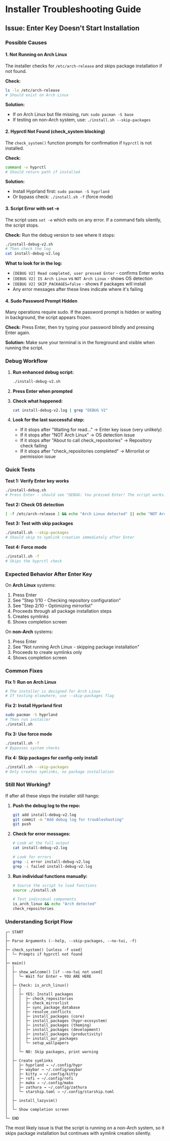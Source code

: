 # Installer Troubleshooting Guide

## Issue: Enter Key Doesn't Start Installation

### Possible Causes

#### 1. **Not Running on Arch Linux**
The installer checks for `/etc/arch-release` and skips package installation if not found.

**Check:**
```bash
ls -la /etc/arch-release
# Should exist on Arch Linux
```

**Solution:**
- If on Arch Linux but file missing, run: `sudo pacman -S base`
- If testing on non-Arch system, use: `./install.sh --skip-packages`

#### 2. **Hyprctl Not Found (check_system blocking)**
The `check_system()` function prompts for confirmation if `hyprctl` is not installed.

**Check:**
```bash
command -v hyprctl
# Should return path if installed
```

**Solution:**
- Install Hyprland first: `sudo pacman -S hyprland`
- Or bypass check: `./install.sh -f` (force mode)

#### 3. **Script Error with set -e**
The script uses `set -e` which exits on any error. If a command fails silently, the script stops.

**Check:**
Run the debug version to see where it stops:
```bash
./install-debug-v2.sh
# Then check the log
cat install-debug-v2.log
```

**What to look for in the log:**
- `[DEBUG V2] Read completed, user pressed Enter` - confirms Enter works
- `[DEBUG V2] IS Arch Linux` vs `NOT Arch Linux` - shows OS detection
- `[DEBUG V2] SKIP_PACKAGES=false` - shows if packages will install
- Any error messages after these lines indicate where it's failing

#### 4. **Sudo Password Prompt Hidden**
Many operations require sudo. If the password prompt is hidden or waiting in background, the script appears frozen.

**Check:**
Press Enter, then try typing your password blindly and pressing Enter again.

**Solution:**
Make sure your terminal is in the foreground and visible when running the script.

### Debug Workflow

1. **Run enhanced debug script:**
   ```bash
   ./install-debug-v2.sh
   ```

2. **Press Enter when prompted**

3. **Check what happened:**
   ```bash
   cat install-debug-v2.log | grep "DEBUG V2"
   ```

4. **Look for the last successful step:**
   - If it stops after "Waiting for read..." → Enter key issue (very unlikely)
   - If it stops after "NOT Arch Linux" → OS detection issue
   - If it stops after "About to call check_repositories" → Repository check failing
   - If it stops after "check_repositories completed" → Mirrorlist or permission issue

### Quick Tests

**Test 1: Verify Enter key works**
```bash
./install-debug.sh
# Press Enter - should see "DEBUG: You pressed Enter! The script works."
```

**Test 2: Check OS detection**
```bash
[ -f /etc/arch-release ] && echo "Arch Linux detected" || echo "NOT Arch Linux"
```

**Test 3: Test with skip packages**
```bash
./install.sh --skip-packages
# Should skip to symlink creation immediately after Enter
```

**Test 4: Force mode**
```bash
./install.sh -f
# Skips the hyprctl check
```

### Expected Behavior After Enter Key

On **Arch Linux** systems:
1. Press Enter
2. See "Step 1/10 - Checking repository configuration"
3. See "Step 2/10 - Optimizing mirrorlist"
4. Proceeds through all package installation steps
5. Creates symlinks
6. Shows completion screen

On **non-Arch** systems:
1. Press Enter
2. See "Not running Arch Linux - skipping package installation"
3. Proceeds to create symlinks only
4. Shows completion screen

### Common Fixes

**Fix 1: Run on Arch Linux**
```bash
# The installer is designed for Arch Linux
# If testing elsewhere, use --skip-packages flag
```

**Fix 2: Install Hyprland first**
```bash
sudo pacman -S hyprland
# Then run installer
./install.sh
```

**Fix 3: Use force mode**
```bash
./install.sh -f
# Bypasses system checks
```

**Fix 4: Skip packages for config-only install**
```bash
./install.sh --skip-packages
# Only creates symlinks, no package installation
```

### Still Not Working?

If after all these steps the installer still hangs:

1. **Push the debug log to the repo:**
   ```bash
   git add install-debug-v2.log
   git commit -m "Add debug log for troubleshooting"
   git push
   ```

2. **Check for error messages:**
   ```bash
   # Look at the full output
   cat install-debug-v2.log

   # Look for errors
   grep -i error install-debug-v2.log
   grep -i failed install-debug-v2.log
   ```

3. **Run individual functions manually:**
   ```bash
   # Source the script to load functions
   source ./install.sh

   # Test individual components
   is_arch_linux && echo "Arch detected"
   check_repositories
   ```

### Understanding Script Flow

```
┌─ START
│
├─ Parse Arguments (--help, --skip-packages, --no-tui, -f)
│
├─ check_system() [unless -f used]
│  └─ Prompts if hyprctl not found
│
├─ main()
│  │
│  ├─ show_welcome() [if --no-tui not used]
│  │  └─ Wait for Enter ← YOU ARE HERE
│  │
│  ├─ Check: is_arch_linux()
│  │  │
│  │  ├─ YES: Install packages
│  │  │  ├─ check_repositories
│  │  │  ├─ check_mirrorlist
│  │  │  ├─ sync_package_database
│  │  │  ├─ resolve_conflicts
│  │  │  ├─ install_packages (core)
│  │  │  ├─ install_packages (hypr-ecosystem)
│  │  │  ├─ install_packages (theming)
│  │  │  ├─ install_packages (development)
│  │  │  ├─ install_packages (productivity)
│  │  │  ├─ install_aur_packages
│  │  │  └─ setup_wallpapers
│  │  │
│  │  └─ NO: Skip packages, print warning
│  │
│  ├─ Create symlinks
│  │  ├─ hyprland → ~/.config/hypr
│  │  ├─ waybar → ~/.config/waybar
│  │  ├─ kitty → ~/.config/kitty
│  │  ├─ rofi → ~/.config/rofi
│  │  ├─ mako → ~/.config/mako
│  │  ├─ zathura → ~/.config/zathura
│  │  └─ starship.toml → ~/.config/starship.toml
│  │
│  ├─ install_lazyvim()
│  │
│  └─ Show completion screen
│
└─ END
```

The most likely issue is that the script is running on a non-Arch system, so it skips package installation but continues with symlink creation silently.
